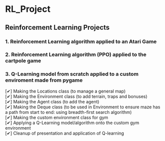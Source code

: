 # RL_Project
## Reinforcement Learning Projects
### 1. Reinforcement Learning algorithm applied to an Atari Game

### 2. Reinforcement Learning algorithm (PPO) applied to the cartpole game
  
### 3. Q-Learning model from scratch applied to a custom enviroment made from pygame <br/>
  [✔] Making the Locations class (to manage a general map)<br/>
  [✔] Making the Environment class (to add terrain, traps and bonuses)<br/>
  [✔] Making the Agent class (to add the agent)<br/>
  [✔] Making the Deque class (to be used in Environment to ensure maze has a path from start to end: using breadth-first search algorithm)<br/>
  [✔] Making the custom environment class for gym<br/>
  [✔] Applying a Q-Learning model/algorithm onto the custom gym environment<br/>
  [✔] Cleanup of presentation and application of Q-learning<br/>
